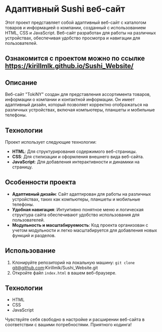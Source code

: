 # Адаптивный Sushi веб-сайт 

Этот проект представляет собой адаптивный веб-сайт с каталогом товаров и информацией о компании, созданный с использованием HTML, CSS и JavaScript. Веб-сайт разработан для работы на различных устройствах, обеспечивая удобство просмотра и навигации для пользователей.

## Ознакомится с проектом можно по ссылке https://kirillmlk.github.io/Sushi_Website/

## Описание

Веб-сайт "TokiNY" создан для представления ассортимента товаров, информации о компании и контактной информации. Он имеет адаптивный дизайн, который позволяет корректно отображаться на различных устройствах, включая компьютеры, планшеты и мобильные телефоны.

## Технологии

Проект использует следующие технологии:

- **HTML**: Для структурирования содержимого веб-страницы.
- **CSS**: Для стилизации и оформления внешнего вида веб-сайта.
- **JavaScript**: Для добавления интерактивности и динамики на страницу.

## Особенности проекта

- **Адаптивный дизайн**: Сайт адаптирован для работы на различных устройствах, таких как компьютеры, планшеты и мобильные телефоны.
- **Удобная навигация**: Интуитивно понятное меню и логическая структура сайта обеспечивают удобство использования для пользователей.
- **Модульность и масштабируемость**: Код проекта организован с учетом модульности и легко масштабируется для добавления новых функций и разделов.

## Использование

1. Клонируйте репозиторий на локальную машину: `git clone` git@github.com:Kirillmlk/Sushi_Website.git
2. Откройте файл `index.html` в вашем веб-браузере.

## Технологии

- HTML
- CSS
- JavaScript

Чувствуйте себя свободно в настройке и расширении веб-сайта в соответствии с вашими потребностями. Приятного кодинга!